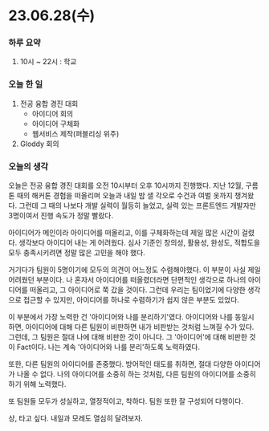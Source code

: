 # 23.06.28(수)

### 하루 요약

1. 10시 ~ 22시 : 학교

### 오늘 한 일

1. 전공 융합 경진 대회
   - 아이디어 회의
   - 아이디어 구체화
   - 웹서비스 제작(퍼블리싱 위주)
2. Gloddy 회의

### 오늘의 생각

오늘은 전공 융합 경진 대회를 오전 10시부터 오후 10시까지 진행했다. 지난 12월, 구름톤 때의 해커톤 경험을 떠올리며 오늘과 내일 밤 샐 각오로 수건과 여벌 옷까지 챙겨왔다. 그런데 그 때의 나보다 개발 실력이 월등히 늘었고, 실력 있는 프론트엔드 개발자만 3명이여서 진행 속도가 정말 빨랐다.

아이디어가 메인이라 아이디어를 떠올리고, 이를 구체화하는데 제일 많은 시간이 걸렸다. 생각보다 아이디어 내는 게 어려웠다. 심사 기준인 창의성, 활용성, 완성도, 적합도을 모두 충족시키려면 정말 많은 고민을 해야 했다.

거기다가 팀원이 5명이기에 모두의 의견이 어느정도 수렴해야했다. 이 부분이 사실 제일 어려웠던 부분이다. 나 혼자서 아이디어를 떠올렸더라면 단편적인 생각으로 하나의 아이디어를 떠올리고, 그 아이디어로 쭉 갔을 것이다. 그런데 우리는 팀이었기에 다양한 생각으로 접근할 수 있지만, 아이디어를 하나로 수렴하기가 쉽지 않은 부분도 있었다.

이 부분에서 가장 노력한 건 '아이디어와 나를 분리하기'였다. 아이디어와 나를 동일시 하면, 아이디어에 대해 다른 팀원이 비판하면 내가 비판받는 것처럼 느껴질 수가 있다. 그런데, 그 팀원은 절대 나에 대해 비판한 것이 아니다. 그 '아이디어'에 대해 비판한 것이 Fact이다. 나는 계속 '아이디어와 나를 분리'하도록 노력하였다.

또한, 다른 팀원의 아이디어를 존중했다. 방어적인 태도를 취하면, 절대 다양한 아이디어가 나올 수 없다. 나의 아이디어를 소중히 하는 것처럼, 다른 팀원의 아이디어를 소중히 하기 위해 노력했다.

또 팀원들 모두가 성실하고, 열정적이고, 착하다. 팀원 또한 잘 구성되어 다행이다.

상, 타고 싶다. 내일과 모레도 열심히 달려보자.
